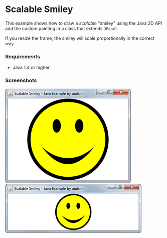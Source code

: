 # Scalable Smiley

This example shows how to draw a *scalable* "smiley" using the Java 2D API and the
custom painting in a class that extends `JPanel`.

If you resize the frame, the smiley will scale proportionally in the correct way.

### Requirements

* Java 1.4 or higher

### Screenshots

![Screenshot 1](screenshot-01.png "Screenshot 1")
![Screenshot 2](screenshot-02.png "Screenshot 2")

